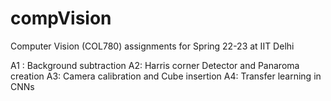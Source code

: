 # compVision
Computer Vision (COL780) assignments for Spring 22-23 at IIT Delhi

A1 : Background subtraction
A2: Harris corner Detector and Panaroma creation
A3: Camera calibration and Cube insertion
A4: Transfer learning in CNNs
